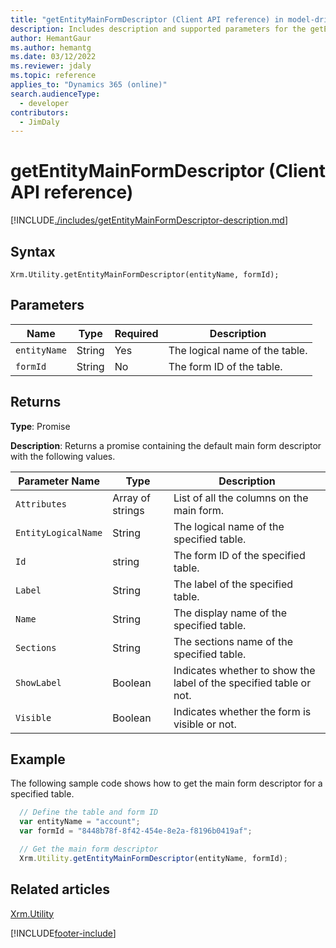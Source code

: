 ```yaml
---
title: "getEntityMainFormDescriptor (Client API reference) in model-driven apps| MicrosoftDocs"
description: Includes description and supported parameters for the getEntityMainFormDescriptor method.
author: HemantGaur
ms.author: hemantg
ms.date: 03/12/2022
ms.reviewer: jdaly
ms.topic: reference
applies_to: "Dynamics 365 (online)"
search.audienceType: 
  - developer
contributors:
  - JimDaly
---
```


# getEntityMainFormDescriptor (Client API reference)

[!INCLUDE[./includes/getEntityMainFormDescriptor-description.md](./includes/getEntityMainFormDescriptor-description.md)] 

## Syntax

`Xrm.Utility.getEntityMainFormDescriptor(entityName, formId);`

## Parameters

|Name |Type |Required |Description |
|---|---|---|---|
|`entityName`|String|Yes|The logical name of the table.|
|`formId`|String|No|The form ID of the table.|

## Returns

**Type**: Promise

**Description**: Returns a promise containing the default main form descriptor with the following values.

|Parameter Name| Type| Description|
|-------------|-------|-----------|
|`Attributes`| Array of strings| List of all the columns on the main form.|
|`EntityLogicalName`| String| The logical name of the specified table.|
|`Id`| string| The form ID of the specified table.|
|`Label`| String| The label of the specified table.|
|`Name`| String| The display name of the specified table.|
|`Sections`| String| The sections name of the specified table.|
|`ShowLabel`| Boolean| Indicates whether to show the label of the specified table or not.|
|`Visible`| Boolean| Indicates whether the form is visible or not.|

## Example

The following sample code shows how to get the main form descriptor for a specified table. 

```javascript
  // Define the table and form ID
  var entityName = "account";
  var formId = "8448b78f-8f42-454e-8e2a-f8196b0419af";

  // Get the main form descriptor 
  Xrm.Utility.getEntityMainFormDescriptor(entityName, formId);
```

## Related articles

[Xrm.Utility](../xrm-utility.md)

[!INCLUDE[footer-include](../../../../../includes/footer-banner.md)]
